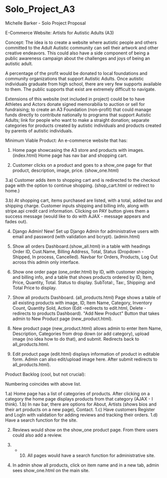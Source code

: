 # Solo_Project_A3

Michelle Barker - Solo Project Proposal

E-Commerce Website: Artists for Autistic Adults (A3)

Concept:
The idea is to create a website where autistic people and others committed to the Adult Autistic community can sell their artwork and other creative endeavors. This could also have a side component of being a public awareness campaign about the challenges and joys of being an autistic adult.

A percentage of the profit would be donated to local foundations and community organizations that support Autistic Adults. Once autistic individuals graduate from high school, there are very few supports available to them. The public supports that exist are extremely difficult to navigate.

Extensions of this website (not included in project) could be to have Athletes and Actors donate signed memorabilia to auction or sell for fundraising; to create an A3 Foundation (non-profit) that could manage funds directly to contribute nationally to programs that support Autistic Adults; link for people who want to make a straight donation; separate categories for products created by autistic individuals and products created by parents of autistic individuals.

Minimum Viable Product:
An e-commerce website that has:

1) Home page showcasing the A3 store and products with images. (index.html) Home page has nav bar and shopping cart.

2) Customer clicks on a product and goes to a show_one page for that product, description, image, price. (show_one.html)

3.a) Customer adds item to shopping cart and is redirected to the checkout page with the option to continue shopping. (shop_cart.html or redirect to home.)

3.b) At shopping cart, items purchased are listed, with a total, added tax and shipping charge. Customer inputs shipping and billing info, along with stripe.api credit card information. Clicking on PAY button gives them a success message (would like to do with AJAX - message appears and fades out).

4) Django Admin! New! Set up Django Admin for administrative users with email and password (with validation and bcrypt). (admin.html)

5) Show all orders Dashboard.(show_all.html) in a table with headings Order ID, Cust.Name, Billing Address, Total, Status (Dropdown - Shipped, In process, Cancelled). Navbar for Orders, Products, Log Out across this admin only interface.

6) Show one order page (one_order.html) by ID, with customer shipping and billing info, and a table that shows products ordered by ID, Item, Price, Quantity, Total. Status to display. SubTotal:, Tax:, Shipping: and Total Price to display.

7) Show all products Dashboard. (all_products.html) Page shows a table of all existing products with image, ID, Item Name, Category, Inventory Count, Quantity Sold, Action (Edit -redirects to edit.html, Delete - redirects to products Dashboard). "Add New Product" Button that takes admin to New Product page (new_product.html).

8) New product page (new_product.html) allows admin to enter Item Name, Description, Categories from drop down (or add category), upload image (no idea how to do that), and submit. Redirects back to all_products.html.

9) Edit product page (edit.html) displays information of product in editable form. Admin can also edit/upload image here. After submit redirects to all_products.html).


Product Backlog (cool, but not crucial):

Numbering coincides with above list.

1.a) Home page has a list of categories of products. After clicking on a category the home page displays products from that category (AJAX - I think).
1.b) In nav bar, there are options for About, Artists (shows bios and their art products on a new page), Contact.
1.c) Have customers Register and LogIn with validation for adding reviews and tracking their orders.
1.d) Have a search function for the site.

2) Reviews would show on the show_one product page. From there users could also add a review.

6) - 10) All pages would have a search function for administrative site.

8) In admin show all products, click on item name and in a new tab, admin sees show_one.html on the main site.
